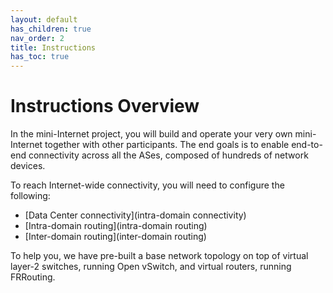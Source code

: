 ```yaml
---
layout: default
has_children: true
nav_order: 2
title: Instructions
has_toc: true
---
```


# Instructions Overview

In the mini-Internet project, you will build and operate your very own
mini-Internet together with other participants.
The end goals is to enable end-to-end connectivity across all the ASes,
composed of hundreds of network devices.

To reach Internet-wide connectivity, you will need to configure the following:

- [Data Center connectivity](intra-domain connectivity)
- [Intra-domain routing](intra-domain routing)
- [Inter-domain routing](inter-domain routing)

To help you, we have pre-built a base network topology on top of virtual
layer-2 switches, running Open vSwitch, and virtual routers, running FRRouting.
